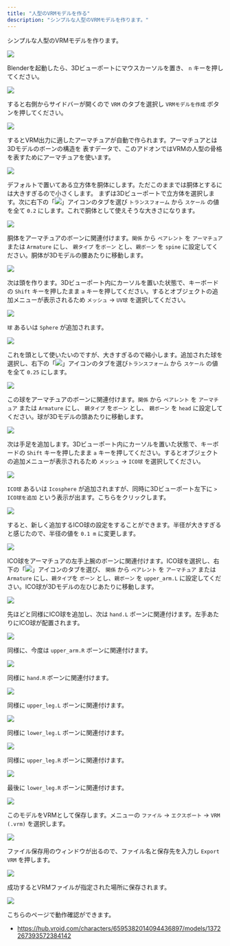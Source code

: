 ```yaml
---
title: "人型のVRMモデルを作る"
description: "シンプルな人型のVRMモデルを作ります。"
---
```


シンプルな人型のVRMモデルを作ります。

![](/assets/images/humanoid.gif)

Blenderを起動したら、3Dビューポートにマウスカーソルを置き、 `n`
キーを押してください。

![](1.png)

すると右側からサイドバーが開くので `VRM` のタブを選択し `VRMモデルを作成`
ボタンを押してください。

![](2.png)

するとVRM出力に適したアーマチュアが自動で作られます。アーマチュアとは3Dモデルのボーンの構造を
表すデータで、このアドオンではVRMの人型の骨格を表すためにアーマチュアを使います。

![](3.png)

デフォルトで置いてある立方体を胴体にします。ただこのままでは胴体とするには大きすぎるので小さくします。
まずは3Dビューポートで立方体を選択します。次に右下の「![](/assets/images/object_property_tab_icon.png)」アイコンのタブを選び
`トランスフォーム` から `スケール` の値を全て `0.2`
にします。これで胴体として使えそうな大きさになります。

![](4.png)

胴体をアーマチュアのボーンに関連付けます。`関係` から `ペアレント` を
`アーマチュア` または `Armature` にし、 `親タイプ` を`ボーン` とし、`親ボーン`
を `spine` に設定してください。胴体が3Dモデルの腰あたりに移動します。

![](5.png)

次は頭を作ります。3Dビューポート内にカーソルを置いた状態で、キーボードの `Shift`
キーを押したまま `a`
キーを押してください。するとオブジェクトの追加メニューが表示されるため
`メッシュ` → `UV球` を選択してください。

![](6.png)

`球` あるいは `Sphere` が追加されます。

![](7.png)

これを頭として使いたいのですが、大きすぎるので縮小します。追加された球を選択し、右下の「![](/assets/images/object_property_tab_icon.png)」アイコンのタブを選び`トランスフォーム`
から `スケール` の値を全て `0.25` にします。

![](8.png)

この球をアーマチュアのボーンに関連付けます。`関係` から `ペアレント` を
`アーマチュア` または `Armature` にし、 `親タイプ` を`ボーン` とし、 `親ボーン`
を `head` に設定してください。球が3Dモデルの頭あたりに移動します。

![](9.png)

次は手足を追加します。3Dビューポート内にカーソルを置いた状態で、キーボードの
`Shift` キーを押したまま `a`
キーを押してください。するとオブジェクトの追加メニューが表示されるため
`メッシュ` → `ICO球` を選択してください。

![](10.png)

`ICO球` あるいは `Icosphere` が追加されますが、同時に3Dビューポート左下に
`> ICO球を追加` という表示が出ます。こちらをクリックします。

![](11.png)

すると、新しく追加するICO球の設定をすることができます。半径が大きすぎると感じたので、半径の値を
`0.1 m` に変更します。

![](12.png)

ICO球をアーマチュアの左手上腕のボーンに関連付けます。ICO球を選択し、右下の「![](/assets/images/object_property_tab_icon.png)」アイコンのタブを選び、
`関係` から `ペアレント` を `アーマチュア` または `Armature` にし、`親タイプ`を
`ボーン` とし、`親ボーン` を `upper_arm.L`
に設定してください。ICO球が3Dモデルの左ひじあたりに移動します。

![](13.png)

先ほどと同様にICO球を追加し、次は `hand.L`
ボーンに関連付けます。左手あたりにICO球が配置されます。

![](14.png)

同様に、今度は `upper_arm.R` ボーンに関連付けます。

![](15.png)

同様に `hand.R` ボーンに関連付けます。

![](16.png)

同様に `upper_leg.L` ボーンに関連付けます。

![](17.png)

同様に `lower_leg.L` ボーンに関連付けます。

![](18.png)

同様に `upper_leg.R` ボーンに関連付けます。

![](19.png)

最後に `lower_leg.R` ボーンに関連付けます。

![](20.png)

このモデルをVRMとして保存します。メニューの `ファイル` → `エクスポート` →
`VRM (.vrm)` を選択します。

![](21.png)

ファイル保存用のウィンドウが出るので、ファイル名と保存先を入力し `Export VRM`
を押します。

![](22.png)

成功するとVRMファイルが指定された場所に保存されます。

![](/assets/images/humanoid.gif)

こちらのページで動作確認ができます。

- https://hub.vroid.com/characters/6595382014094436897/models/1372267393572384142
